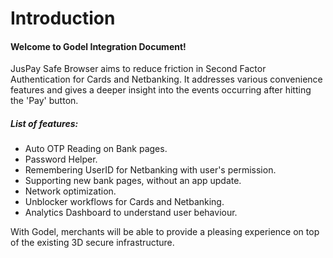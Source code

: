 # Introduction

#### Welcome to Godel Integration Document!

JusPay Safe Browser aims to reduce friction in Second Factor Authentication for Cards and Netbanking. It addresses various convenience features and gives a deeper insight into the events occurring after hitting the 'Pay' button.

##### List of features:

* Auto OTP Reading on Bank pages.
* Password Helper.
* Remembering UserID for Netbanking with user's permission.
* Supporting new bank pages, without an app update.
* Network optimization.
* Unblocker workflows for Cards and Netbanking.
* Analytics Dashboard to understand user behaviour.

With Godel, merchants will be able to provide a pleasing experience on top of the existing 3D secure infrastructure.